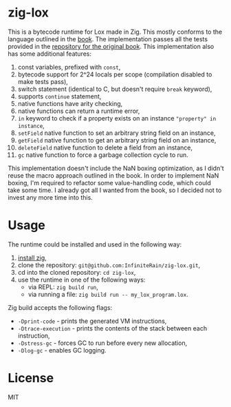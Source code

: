 # zig-lox

This is a bytecode runtime for Lox made in Zig. This mostly conforms to
the language outlined in the [book](https://craftinginterpreters.com/the-lox-language.html).
The implementation passes all the tests provided in the [repository for the
original book](https://github.com/munificent/craftinginterpreters). This
implementation also has some additional features:

1. const variables, prefixed with `const`,
2. bytecode support for 2^24 locals per scope (compilation disabled to make tests pass),
3. switch statement (identical to C, but doesn't require `break` keyword),
4. supports `continue` statement,
5. native functions have arity checking,
6. native functions can return a runtime error,
7. `in` keyword to check if a property exists on an instance `"property" in instance`,
8. `setField` native function to set an arbitrary string field on an instance,
9. `getField` native function to get an arbitrary string field on an instance,
10. `deleteField` native function to delete a field from an instance,
11. `gc` native function to force a garbage collection cycle to run.

This implementation doesn't include the NaN boxing optimization, as I didn't
reuse the macro approach outlined in the book. In order to implement NaN boxing,
I'm required to refactor some value-handling code, which could take some time.
I already got all I wanted from the book, so I decided not to invest any more
time into this.

# Usage

The runtime could be installed and used in the following way:

1. [install zig](https://ziglang.org/learn/getting-started/#installing-zig),
2. clone the repository: `git@github.com:InfiniteRain/zig-lox.git`,
3. cd into the cloned repository: `cd zig-lox`,
4. use the runtime in one of the following ways:
    - via REPL: `zig build run`,
    - via running a file: `zig build run -- my_lox_program.lox`.

Zig build accepts the following flags:

- `-Dprint-code` - prints the generated VM instructions,
- `-Dtrace-execution` - prints the contents of the stack between each instruction,
- `-Dstress-gc` - forces GC to run before every new allocation,
- `-Dlog-gc` - enables GC logging.

# License

MIT
